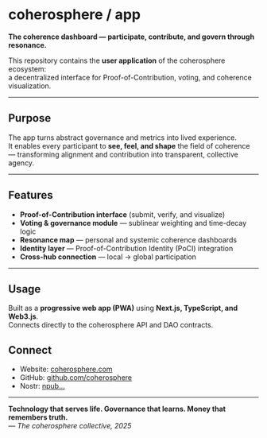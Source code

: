 # coherosphere / app

**The coherence dashboard — participate, contribute, and govern through resonance.**  

This repository contains the **user application** of the coherosphere ecosystem:  
a decentralized interface for Proof-of-Contribution, voting, and coherence visualization.

---

## Purpose

The app turns abstract governance and metrics into lived experience.  
It enables every participant to **see, feel, and shape** the field of coherence  
— transforming alignment and contribution into transparent, collective agency.

---

## Features

- **Proof-of-Contribution interface** (submit, verify, and visualize)  
- **Voting & governance module** — sublinear weighting and time-decay logic  
- **Resonance map** — personal and systemic coherence dashboards  
- **Identity layer** — Proof-of-Contribution Identity (PoCI) integration  
- **Cross-hub connection** — local → global participation  

---

## Usage

Built as a **progressive web app (PWA)** using **Next.js, TypeScript, and Web3.js**.  
Connects directly to the coherosphere API and DAO contracts.

## Connect

- Website: [coherosphere.com](https://coherosphere.com)  
- GitHub: [github.com/coherosphere](https://github.com/coherosphere)  
- Nostr: [npub…](https://nostr.band/npub1kc9weag9hjf0p0xz5naamts48rdkzymucvrd9ws8ns7n4x3qq5gsljlnck)

---

**Technology that serves life. Governance that learns. Money that remembers truth.**  
*— The coherosphere collective, 2025*
